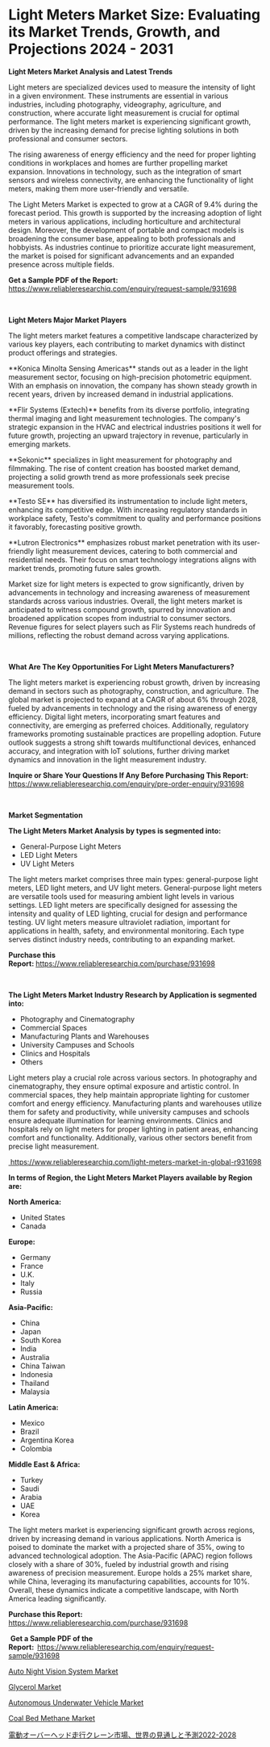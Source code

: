 <p><h1>Light Meters Market Size: Evaluating its Market Trends, Growth, and Projections 2024 - 2031</h1></p><p><strong>Light Meters Market Analysis and Latest Trends</strong></p>
<p><p>Light meters are specialized devices used to measure the intensity of light in a given environment. These instruments are essential in various industries, including photography, videography, agriculture, and construction, where accurate light measurement is crucial for optimal performance. The light meters market is experiencing significant growth, driven by the increasing demand for precise lighting solutions in both professional and consumer sectors. </p><p>The rising awareness of energy efficiency and the need for proper lighting conditions in workplaces and homes are further propelling market expansion. Innovations in technology, such as the integration of smart sensors and wireless connectivity, are enhancing the functionality of light meters, making them more user-friendly and versatile. </p><p>The Light Meters Market is expected to grow at a CAGR of 9.4% during the forecast period. This growth is supported by the increasing adoption of light meters in various applications, including horticulture and architectural design. Moreover, the development of portable and compact models is broadening the consumer base, appealing to both professionals and hobbyists. As industries continue to prioritize accurate light measurement, the market is poised for significant advancements and an expanded presence across multiple fields.</p></p>
<p><strong>Get a Sample PDF of the Report:&nbsp;</strong> <a href="https://www.reliableresearchiq.com/enquiry/request-sample/931698">https://www.reliableresearchiq.com/enquiry/request-sample/931698</a></p>
<p>&nbsp;</p>
<p><strong>Light Meters Major Market Players</strong></p>
<p><p>The light meters market features a competitive landscape characterized by various key players, each contributing to market dynamics with distinct product offerings and strategies. </p><p>**Konica Minolta Sensing Americas** stands out as a leader in the light measurement sector, focusing on high-precision photometric equipment. With an emphasis on innovation, the company has shown steady growth in recent years, driven by increased demand in industrial applications.</p><p>**Flir Systems (Extech)** benefits from its diverse portfolio, integrating thermal imaging and light measurement technologies. The company's strategic expansion in the HVAC and electrical industries positions it well for future growth, projecting an upward trajectory in revenue, particularly in emerging markets.</p><p>**Sekonic** specializes in light measurement for photography and filmmaking. The rise of content creation has boosted market demand, projecting a solid growth trend as more professionals seek precise measurement tools.</p><p>**Testo SE** has diversified its instrumentation to include light meters, enhancing its competitive edge. With increasing regulatory standards in workplace safety, Testo's commitment to quality and performance positions it favorably, forecasting positive growth.</p><p>**Lutron Electronics** emphasizes robust market penetration with its user-friendly light measurement devices, catering to both commercial and residential needs. Their focus on smart technology integrations aligns with market trends, promoting future sales growth.</p><p>Market size for light meters is expected to grow significantly, driven by advancements in technology and increasing awareness of measurement standards across various industries. Overall, the light meters market is anticipated to witness compound growth, spurred by innovation and broadened application scopes from industrial to consumer sectors. Revenue figures for select players such as Flir Systems reach hundreds of millions, reflecting the robust demand across varying applications.</p></p>
<p>&nbsp;</p>
<p><strong>What Are The Key Opportunities For Light Meters Manufacturers?</strong></p>
<p><p>The light meters market is experiencing robust growth, driven by increasing demand in sectors such as photography, construction, and agriculture. The global market is projected to expand at a CAGR of about 6% through 2028, fueled by advancements in technology and the rising awareness of energy efficiency. Digital light meters, incorporating smart features and connectivity, are emerging as preferred choices. Additionally, regulatory frameworks promoting sustainable practices are propelling adoption. Future outlook suggests a strong shift towards multifunctional devices, enhanced accuracy, and integration with IoT solutions, further driving market dynamics and innovation in the light measurement industry.</p></p>
<p><strong>Inquire or Share Your Questions If Any Before Purchasing This Report:</strong> <a href="https://www.reliableresearchiq.com/enquiry/pre-order-enquiry/931698">https://www.reliableresearchiq.com/enquiry/pre-order-enquiry/931698</a></p>
<p>&nbsp;</p>
<p><strong>Market Segmentation</strong></p>
<p><strong>The Light Meters Market Analysis by types is segmented into:</strong></p>
<p><ul><li>General-Purpose Light Meters</li><li>LED Light Meters</li><li>UV Light Meters</li></ul></p>
<p><p>The light meters market comprises three main types: general-purpose light meters, LED light meters, and UV light meters. General-purpose light meters are versatile tools used for measuring ambient light levels in various settings. LED light meters are specifically designed for assessing the intensity and quality of LED lighting, crucial for design and performance testing. UV light meters measure ultraviolet radiation, important for applications in health, safety, and environmental monitoring. Each type serves distinct industry needs, contributing to an expanding market.</p></p>
<p><strong>Purchase this Report:&nbsp;</strong><a href="https://www.reliableresearchiq.com/purchase/931698">https://www.reliableresearchiq.com/purchase/931698</a></p>
<p>&nbsp;</p>
<p><strong>The Light Meters Market Industry Research by Application is segmented into:</strong></p>
<p><ul><li>Photography and Cinematography</li><li>Commercial Spaces</li><li>Manufacturing Plants and Warehouses</li><li>University Campuses and Schools</li><li>Clinics and Hospitals</li><li>Others</li></ul></p>
<p><p>Light meters play a crucial role across various sectors. In photography and cinematography, they ensure optimal exposure and artistic control. In commercial spaces, they help maintain appropriate lighting for customer comfort and energy efficiency. Manufacturing plants and warehouses utilize them for safety and productivity, while university campuses and schools ensure adequate illumination for learning environments. Clinics and hospitals rely on light meters for proper lighting in patient areas, enhancing comfort and functionality. Additionally, various other sectors benefit from precise light measurement.</p></p>
<p><a href="https://www.reliableresearchiq.com/light-meters-market-in-global-r931698">&nbsp;https://www.reliableresearchiq.com/light-meters-market-in-global-r931698</a></p>
<p><strong>In terms of Region, the Light Meters Market Players available by Region are:</strong></p>
<p>
    <p> <strong> North America: </strong>
        <ul>
            <li>United States</li>
            <li>Canada</li>
        </ul>
        </p> 
    <p> <strong> Europe: </strong>
        <ul>
            <li>Germany</li>
            <li>France</li>
            <li>U.K.</li>
            <li>Italy</li>
            <li>Russia</li>
        </ul>
        </p> 
    <p> <strong> Asia-Pacific: </strong>
        <ul>
            <li>China</li>
            <li>Japan</li>
            <li>South Korea</li>
            <li>India</li>
            <li>Australia</li>
            <li>China Taiwan</li>
            <li>Indonesia</li>
            <li>Thailand</li>
            <li>Malaysia</li>
        </ul>
        </p> 
    <p> <strong> Latin America: </strong>
        <ul>
            <li>Mexico</li>
            <li>Brazil</li>
            <li>Argentina Korea</li>
            <li>Colombia</li>
        </ul>
        </p> 
    <p> <strong> Middle East & Africa: </strong>
        <ul>
            <li>Turkey</li>
            <li>Saudi</li>
            <li>Arabia</li>
            <li>UAE</li>
            <li>Korea</li>
        </ul>
    </p>
    </p>
<p><p>The light meters market is experiencing significant growth across regions, driven by increasing demand in various applications. North America is poised to dominate the market with a projected share of 35%, owing to advanced technological adoption. The Asia-Pacific (APAC) region follows closely with a share of 30%, fueled by industrial growth and rising awareness of precision measurement. Europe holds a 25% market share, while China, leveraging its manufacturing capabilities, accounts for 10%. Overall, these dynamics indicate a competitive landscape, with North America leading significantly.</p></p>
<p><strong>Purchase this Report: </strong><a href="https://www.reliableresearchiq.com/purchase/931698">https://www.reliableresearchiq.com/purchase/931698</a></p>
<p>&nbsp;<strong>Get a Sample PDF of the Report:&nbsp;&nbsp;</strong><a href="https://www.reliableresearchiq.com/enquiry/request-sample/931698">https://www.reliableresearchiq.com/enquiry/request-sample/931698</a></p>
<p><strong></strong></p>
<p><p><a href="https://medium.com/@candicecromwelld631/the-growth-of-the-auto-night-vision-system-market-has-been-significant-driven-by-various-441ddd9061d3">Auto Night Vision System Market</a></p><p><a href="https://issuu.com/reportprime-2/docs/glycerol-market-size-2030.pptx_49ad026d6923c2">Glycerol Market</a></p><p><a href="https://medium.com/@candicecromwelld631/the-market-for-autonomous-underwater-vehicle-market-is-examined-in-this-report-along-with-the-f75a02e9d32c">Autonomous Underwater Vehicle Market</a></p><p><a href="https://issuu.com/reportprime-2/docs/coal-bed-methane-market-size-2030.p_42016f7e96eb76">Coal Bed Methane Market</a></p><p><a href="https://medium.com/@beaumontdavv7mp/electric-overhead-traveling-cranes-market-global-outlook-and-forecast-2022-2028-4383c1516216">電動オーバーヘッド走行クレーン市場、世界の見通しと予測2022-2028</a></p></p>